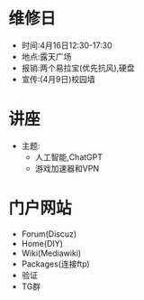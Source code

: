 # 维修日

- 时间:4月16日12:30-17:30
- 地点:露天广场
- 报销:两个易拉宝(优先抗风),硬盘
- 宣传:(4月9日)校园墙

# 讲座

- 主题:
  - 人工智能,ChatGPT
  - 游戏加速器和VPN

# 门户网站

- Forum(Discuz)
- Home(DIY)
- Wiki(Mediawiki)
- Packages(连接ftp)
- 验证
- TG群
